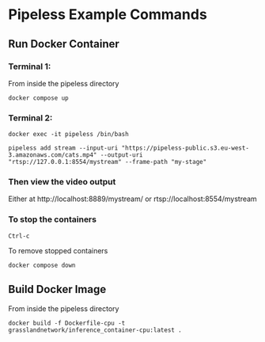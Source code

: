# Pipeless Example Commands

## Run Docker Container

### Terminal 1: 
From inside the pipeless directory

```
docker compose up
```

### Terminal 2: 

```
docker exec -it pipeless /bin/bash
```

```
pipeless add stream --input-uri "https://pipeless-public.s3.eu-west-3.amazonaws.com/cats.mp4" --output-uri "rtsp://127.0.0.1:8554/mystream" --frame-path "my-stage"

```
### Then view the video output
Either at http://localhost:8889/mystream/ or rtsp://localhost:8554/mystream


### To stop the containers
```
Ctrl-c
```

To remove stopped containers
```
docker compose down
```


## Build Docker Image

From inside the pipeless directory

```
docker build -f Dockerfile-cpu -t grasslandnetwork/inference_container-cpu:latest .
```
